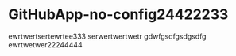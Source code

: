 # GitHubApp-no-config24422233
ewrtwertsertewrtee333
serwertwertwetr
gdwfgsdfgsdgsdfg
ewrtwetwer22244444
